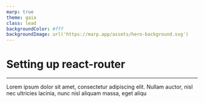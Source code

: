 ```yaml
---
marp: true
theme: gaia
class: lead
backgroundColor: #fff
backgroundImage: url('https://marp.app/assets/hero-background.svg')
---
```


# Setting up react-router

---

Lorem ipsum dolor sit amet, consectetur adipiscing elit. Nullam auctor, nisl nec ultricies lacinia, nunc nisl aliquam massa, eget aliqu
